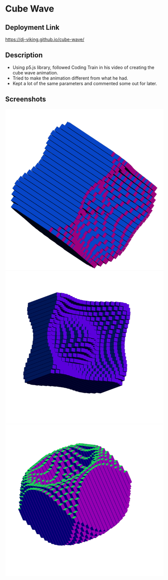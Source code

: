 # Cube Wave

## Deployment Link

https://dj-viking.github.io/cube-wave/

## Description
- Using p5.js library, followed Coding Train in his video of creating the cube wave animation. 
- Tried to make the animation different from what he had.
- Kept a lot of the same parameters and commented some out for later.

## Screenshots

![screenshot 1](./assets/images/screenshot-1.png)
![screenshot 2](./assets/images/screenshot-2.png)
![screenshot 3](./assets/images/screenshot-3.png)
